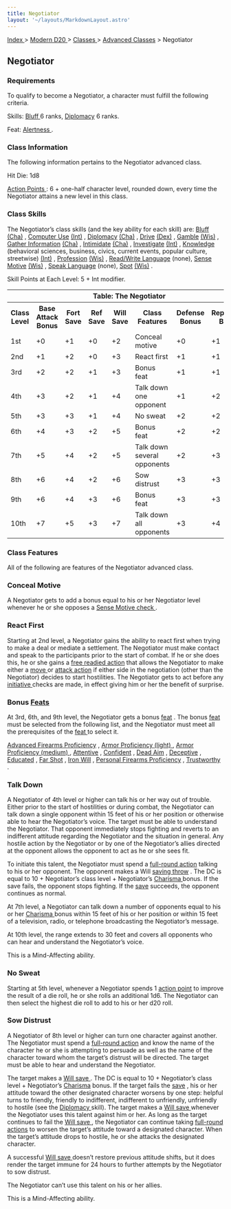 ```yaml
---
title: Negotiator
layout: '~/layouts/MarkdownLayout.astro'
---
```


[ Index ](/) > [ Modern D20 ](/modern.d20.srd) > [ Classes ](/modern.d20.srd/classes) > [ Advanced Classes](/modern.d20.srd/classes/advanced) > Negotiator

##  Negotiator

###  Requirements

To qualify to become a Negotiator, a character must fulfill the following
criteria.

Skills: [ Bluff ](/modern.d20.srd/skills/bluff) 6 ranks, [ Diplomacy](/modern.d20.srd/skills/diplomacy) 6 ranks.

Feat: [ Alertness ](/modern.d20.srd/feats/alertness) .

###  Class Information

The following information pertains to the Negotiator advanced class.

Hit Die: 1d8

[ Action Points ](/modern.d20.srd/basics/action.points) : 6 + one-half
character level, rounded down, every time the Negotiator attains a new level
in this class.

###  Class Skills

The Negotiator’s class skills (and the key ability for each skill) are: [Bluff ](/modern.d20.srd/skills/bluff) [ (Cha)](/modern.d20.srd/basics/ability.scores) , [ Computer Use](/modern.d20.srd/skills/computer.use) [ (Int)](/modern.d20.srd/basics/ability.scores) , [ Diplomacy](/modern.d20.srd/skills/diplomacy) [ (Cha)](/modern.d20.srd/basics/ability.scores) , [ Drive](/modern.d20.srd/skills/drive) [ (Dex)](/modern.d20.srd/basics/ability.scores) , [ Gamble](/modern.d20.srd/skills/gamble) [ (Wis)](/modern.d20.srd/basics/ability.scores) , [ Gather Information](/modern.d20.srd/skills/gather.information) [ (Cha)](/modern.d20.srd/basics/ability.scores) , [ Intimidate](/modern.d20.srd/skills/intimidate) [ (Cha)](/modern.d20.srd/basics/ability.scores) , [ Investigate](/modern.d20.srd/skills/investigate) [ (Int)](/modern.d20.srd/basics/ability.scores) , [ Knowledge](/modern.d20.srd/skills/knowledge) (behavioral sciences, business, civics,
current events, popular culture, streetwise) [ (Int)](/modern.d20.srd/basics/ability.scores) , [ Profession](/modern.d20.srd/skills/profession) [ (Wis)](/modern.d20.srd/basics/ability.scores) , [ Read/Write Language](/modern.d20.srd/skills/read.write.language) (none), [ Sense Motive](/modern.d20.srd/skills/sense.motive) [ (Wis)](/modern.d20.srd/basics/ability.scores) , [ Speak Language](/modern.d20.srd/skills/speak.language) (none), [ Spot](/modern.d20.srd/skills/spot) [ (Wis)](/modern.d20.srd/basics/ability.scores) .

Skill Points at Each Level: 5 + Int modifier.


<table> <tr> <th colspan="8"> Table: The Negotiator </th> </tr> <tr> <th> Class Level </th> <th> Base Attack Bonus </th> <th> Fort Save </th> <th> Ref Save </th> <th> Will Save </th> <th> Class Features </th> <th> Defense Bonus </th> <th> Reputation Bonus </th> </tr><tr> <td> 1st </td> <td> +0 </td> <td> +1 </td> <td> +0 </td> <td> +2 </td> <td> Conceal motive </td> <td> +0 </td> <td> +1 </td> </tr> <tr> <td> 2nd </td> <td> +1 </td> <td> +2 </td> <td> +0 </td> <td> +3 </td> <td> React first </td> <td> +1 </td> <td> +1 </td> </tr> <tr> <td> 3rd </td> <td> +2 </td> <td> +2 </td> <td> +1 </td> <td> +3 </td> <td> Bonus feat </td> <td> +1 </td> <td> +1 </td> </tr> <tr> <td> 4th </td> <td> +3 </td> <td> +2 </td> <td> +1 </td> <td> +4 </td> <td> Talk down one opponent </td> <td> +1 </td> <td> +2 </td> </tr> <tr> <td> 5th </td> <td> +3 </td> <td> +3 </td> <td> +1 </td> <td> +4 </td> <td> No sweat </td> <td> +2 </td> <td> +2 </td> </tr> <tr> <td> 6th </td> <td> +4 </td> <td> +3 </td> <td> +2 </td> <td> +5 </td> <td> Bonus feat </td> <td> +2 </td> <td> +2 </td> </tr> <tr> <td> 7th </td> <td> +5 </td> <td> +4 </td> <td> +2 </td> <td> +5 </td> <td> Talk down several opponents </td> <td> +2 </td> <td> +3 </td> </tr> <tr> <td> 8th </td> <td> +6 </td> <td> +4 </td> <td> +2 </td> <td> +6 </td> <td> Sow distrust </td> <td> +3 </td> <td> +3 </td> </tr> <tr> <td> 9th </td> <td> +6 </td> <td> +4 </td> <td> +3 </td> <td> +6 </td> <td> Bonus feat </td> <td> +3 </td> <td> +3 </td> </tr> <tr> <td> 10th </td> <td> +7 </td> <td> +5 </td> <td> +3 </td> <td> +7 </td> <td> Talk down all opponents </td> <td> +3 </td> <td> +4 </td> </tr> </table>


###  Class Features

All of the following are features of the Negotiator advanced class.

###  Conceal Motive

A Negotiator gets to add a bonus equal to his or her Negotiator level whenever
he or she opposes a [ Sense Motive ](/modern.d20.srd/skills/sense.motive) [check ](/modern.d20.srd/skills/skill.basics.php#skill) .

###  React First

Starting at 2nd level, a Negotiator gains the ability to react first when
trying to make a deal or mediate a settlement. The Negotiator must make
contact and speak to the participants prior to the start of combat. If he or
she does this, he or she gains a [ free readied action](/modern.d20.srd/combat/action.types) that allows the Negotiator to make
either a [ move ](/modern.d20.srd/combat/move.actions) or [ attack action](/modern.d20.srd/combat/attack.actions) if either side in the negotiation
(other than the Negotiator) decides to start hostilities. The Negotiator gets
to act before any [ initiative ](/modern.d20.srd/combat/initiative) checks are
made, in effect giving him or her the benefit of surprise.

###  Bonus [ Feats ](/modern.d20.srd/feats)

At 3rd, 6th, and 9th level, the Negotiator gets a bonus [ feat](/modern.d20.srd/feats) . The bonus [ feat ](/modern.d20.srd/feats) must be
selected from the following list, and the Negotiator must meet all the
prerequisites of the [ feat ](/modern.d20.srd/feats) to select it.

[ Advanced Firearms Proficiency](/modern.d20.srd/feats/advanced.firearms.proficiency) , [ Armor Proficiency (light) ](/modern.d20.srd/feats/armor.proficiency.light) , [ Armor Proficiency (medium) ](/modern.d20.srd/feats/armor.proficiency.medium) , [ Attentive](/modern.d20.srd/feats/attentive) , [ Confident](/modern.d20.srd/feats/confident) , [ Dead Aim](/modern.d20.srd/feats/dead.aim) , [ Deceptive](/modern.d20.srd/feats/deceptive) , [ Educated](/modern.d20.srd/feats/educated) , [ Far Shot](/modern.d20.srd/feats/far.shot) , [ Iron Will](/modern.d20.srd/feats/iron.will) , [ Personal Firearms Proficiency](/modern.d20.srd/feats/personal.firearms.proficiency) , [ Trustworthy](/modern.d20.srd/feats/trustworthy) .

###  Talk Down

A Negotiator of 4th level or higher can talk his or her way out of trouble.
Either prior to the start of hostilities or during combat, the Negotiator can
talk down a single opponent within 15 feet of his or her position or otherwise
able to hear the Negotiator’s voice. The target must be able to understand the
Negotiator. That opponent immediately stops fighting and reverts to an
indifferent attitude regarding the Negotiator and the situation in general.
Any hostile action by the Negotiator or by one of the Negotiator’s allies
directed at the opponent allows the opponent to act as he or she sees fit.

To initiate this talent, the Negotiator must spend a [ full-round action](/modern.d20.srd/combat/full.round.actions) talking to his or her opponent.
The opponent makes a Will [ saving throw](/modern.d20.srd/basics/saving.throws) . The DC is equal to 10 + Negotiator’s
class level + Negotiator’s [ Charisma ](/modern.d20.srd/basics/ability.scores)
bonus. If the save fails, the opponent stops fighting. If the [ save](/modern.d20.srd/basics/saving.throws) succeeds, the opponent continues as
normal.

At 7th level, a Negotiator can talk down a number of opponents equal to his or
her [ Charisma ](/modern.d20.srd/basics/ability.scores) bonus within 15 feet
of his or her position or within 15 feet of a television, radio, or telephone
broadcasting the Negotiator’s message.

At 10th level, the range extends to 30 feet and covers all opponents who can
hear and understand the Negotiator’s voice.

This is a Mind-Affecting ability.

###  No Sweat

Starting at 5th level, whenever a Negotiator spends 1 [ action point](/modern.d20.srd/basics/action.points) to improve the result of a die roll,
he or she rolls an additional 1d6. The Negotiator can then select the highest
die roll to add to his or her d20 roll.

###  Sow Distrust

A Negotiator of 8th level or higher can turn one character against another.
The Negotiator must spend a [ full-round action](/modern.d20.srd/combat/full.round.actions) and know the name of the
character he or she is attempting to persuade as well as the name of the
character toward whom the target’s distrust will be directed. The target must
be able to hear and understand the Negotiator.

The target makes a [ Will save ](/modern.d20.srd/basics/saving.throws) . The
DC is equal to 10 + Negotiator’s class level + Negotiator’s [ Charisma](/modern.d20.srd/basics/ability.scores) bonus. If the target fails the [ save](/modern.d20.srd/basics/saving.throws) , his or her attitude toward the other
designated character worsens by one step: helpful turns to friendly, friendly
to indifferent, indifferent to unfriendly, unfriendly to hostile (see the [Diplomacy ](/modern.d20.srd/skills/diplomacy) skill). The target makes a [Will save ](/modern.d20.srd/basics/saving.throws) whenever the Negotiator uses
this talent against him or her. As long as the target continues to fail the [Will save ](/modern.d20.srd/basics/saving.throws) , the Negotiator can
continue taking [ full-round actions](/modern.d20.srd/combat/full.round.actions) to worsen the target’s attitude
toward a designated character. When the target’s attitude drops to hostile, he
or she attacks the designated character.

A successful [ Will save ](/modern.d20.srd/basics/saving.throws) doesn’t
restore previous attitude shifts, but it does render the target immune for 24
hours to further attempts by the Negotiator to sow distrust.

The Negotiator can’t use this talent on his or her allies.

This is a Mind-Affecting ability.

